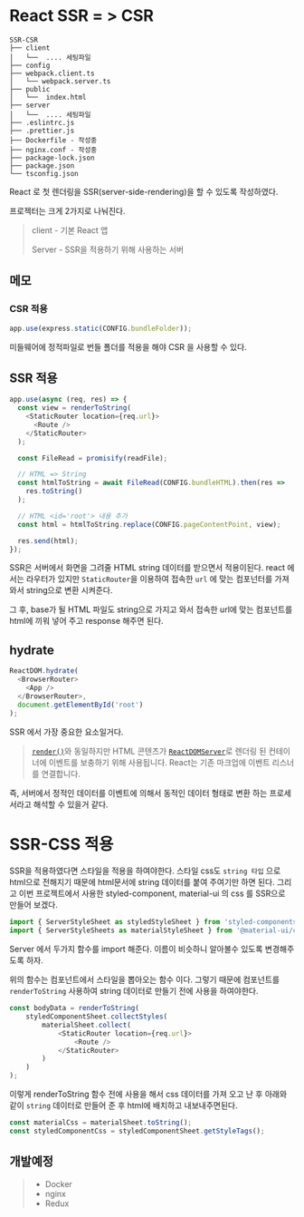 # React SSR = > CSR

```
SSR-CSR
├── client
│	└──  .... 세팅파일
├── config
├── webpack.client.ts
│	└── webpack.server.ts
├── public
│	└──  index.html
├── server
│	└──  .... 세팅파일
├── .eslintrc.js
├── .prettier.js
├── Dockerfile - 작성중
├── nginx.conf - 작성중
├── package-lock.json
├── package.json
└── tsconfig.json
```

React 로 첫 렌더링을 SSR(server-side-rendering)을 할 수 있도록 작성하였다.

프로젝터는 크게 2가지로 나눠진다.

>client - 기본 React 앱
>
>Server - SSR을 적용하기 위해 사용하는 서버

## 메모

### CSR 적용

```javascript
app.use(express.static(CONFIG.bundleFolder));
```

미들웨어에 정적파일로 번들 폴더를 적용을 해야 CSR 을 사용할 수 있다.



## SSR 적용

```javascript
app.use(async (req, res) => {
  const view = renderToString(
    <StaticRouter location={req.url}>
      <Route />
    </StaticRouter>
  );

  const FileRead = promisify(readFile);

  // HTML => String
  const htmlToString = await FileRead(CONFIG.bundleHTML).then(res =>
    res.toString()
  );

  // HTML <id='root'> 내용 추가
  const html = htmlToString.replace(CONFIG.pageContentPoint, view);

  res.send(html);
});
```

SSR은 서버에서 화면을 그려줄 HTML string 데이터를 받으면서 적용이된다. react 에서는 라우터가 있지만 `StaticRouter`을 이용하여 접속한 `url` 에 맞는 컴포넌터를 가져와서 string으로 변환 시켜준다.

그 후, base가 될 HTML 파일도 string으로 가지고 와서 접속한 url에 맞는 컴포넌트를 html에 끼워 넣어 주고 response 해주면 된다.



## hydrate

```javascript
ReactDOM.hydrate(
  <BrowserRouter>
    <App />
  </BrowserRouter>,
  document.getElementById('root')
);
```

SSR 에서 가장 중요한 요소일거다. 

> [`render()`](https://ko.reactjs.org/docs/react-dom.html#render)와 동일하지만 HTML 콘텐츠가 [`ReactDOMServer`](https://ko.reactjs.org/docs/react-dom-server.html)로 렌더링 된 컨테이너에 이벤트를 보충하기 위해 사용됩니다. React는 기존 마크업에 이벤트 리스너를 연결합니다.

즉, 서버에서 정적인 데이터를 이벤트에 의해서 동적인 데이터 형태로 변환 하는 프로세서라고 해석할 수 있을거 같다.



# SSR-CSS 적용

SSR을 적용하였다면 스타일을 적용을 하여야한다. 스타일 css도 `string 타입` 으로 html으로 전해지기 때문에 html문서에 string 데이터를  붙여 주여기만 하면 된다. 그리고 이번 프로젝트에서 사용한 styled-component, material-ui 의 css 를 SSR으로 만들어 보겠다.

```javascript
import { ServerStyleSheet as styledStyleSheet } from 'styled-components';
import { ServerStyleSheets as materialStyleSheet } from '@material-ui/core/styles';
```

Server 에서 두가지 함수를 import 해준다. 이름이 비슷하니 알아볼수 있도록 변경해주도록 하자.

위의 함수는 컴포넌트에서 스타일을 뽑아오는 함수 이다. 그렇기 때문에  컴포넌트를 `renderToString`  사용하여 string 데이터로 만들기 전에 사용을 하여야한다.

```javascript
const bodyData = renderToString(
	styledComponentSheet.collectStyles(
		materialSheet.collect(
			<StaticRouter location={req.url}>
				<Route />
			</StaticRouter>
		)
	)
);
```

이렇게 renderToString 함수 전에 사용을 해서 css 데이터를 가져 오고 난 후 아래와 같이 `string` 데이터로 만들어 준 후 html에 배치하고 내보내주면된다.

```javascript
const materialCss = materialSheet.toString();
const styledComponentCss = styledComponentSheet.getStyleTags();
```



## 개발예정

>- Docker
>- nginx
>- Redux
